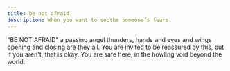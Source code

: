 ```yaml
---
title: be not afraid
description: When you want to soothe someone’s fears.
---
```


“BE NOT AFRAID” a passing angel thunders, hands and eyes and wings opening and closing are they all. You are invited to be reassured by this, but if you aren't, that is okay. You are safe here, in the howling void beyond the world.